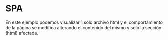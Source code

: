 # SPA

En este ejemplo podemos visualizar 1 solo archivo html y el comportamiento de la página se modifica alterando el contenido del mismo y solo la sección (html) afectada.

